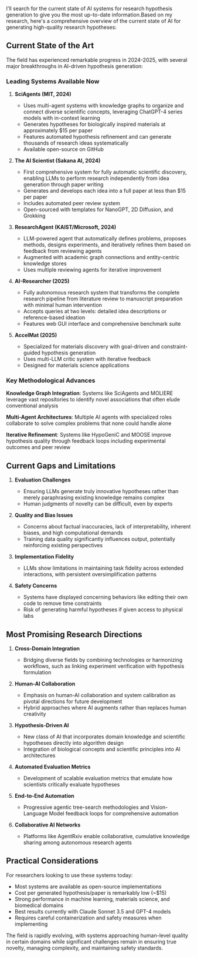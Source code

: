 I'll search for the current state of AI systems for research hypothesis generation to give you the most up-to-date information.Based on my research, here's a comprehensive overview of the current state of AI for generating high-quality research hypotheses:

## Current State of the Art

The field has experienced remarkable progress in 2024-2025, with several major breakthroughs in AI-driven hypothesis generation:

### **Leading Systems Available Now**

1. **SciAgents (MIT, 2024)**
   - Uses multi-agent systems with knowledge graphs to organize and connect diverse scientific concepts, leveraging ChatGPT-4 series models with in-context learning
   - Generates hypotheses for biologically inspired materials at approximately $15 per paper
   - Features automated hypothesis refinement and can generate thousands of research ideas systematically
   - Available open-source on GitHub

2. **The AI Scientist (Sakana AI, 2024)**
   - First comprehensive system for fully automatic scientific discovery, enabling LLMs to perform research independently from idea generation through paper writing
   - Generates and develops each idea into a full paper at less than $15 per paper
   - Includes automated peer review system
   - Open-sourced with templates for NanoGPT, 2D Diffusion, and Grokking

3. **ResearchAgent (KAIST/Microsoft, 2024)**
   - LLM-powered agent that automatically defines problems, proposes methods, designs experiments, and iteratively refines them based on feedback from reviewing agents
   - Augmented with academic graph connections and entity-centric knowledge stores
   - Uses multiple reviewing agents for iterative improvement

4. **AI-Researcher (2025)**
   - Fully autonomous research system that transforms the complete research pipeline from literature review to manuscript preparation with minimal human intervention
   - Accepts queries at two levels: detailed idea descriptions or reference-based ideation
   - Features web GUI interface and comprehensive benchmark suite

5. **AccelMat (2025)**
   - Specialized for materials discovery with goal-driven and constraint-guided hypothesis generation
   - Uses multi-LLM critic system with iterative feedback
   - Designed for materials science applications

### **Key Methodological Advances**

**Knowledge Graph Integration**: Systems like SciAgents and MOLIERE leverage vast repositories to identify novel associations that often elude conventional analysis

**Multi-Agent Architectures**: Multiple AI agents with specialized roles collaborate to solve complex problems that none could handle alone

**Iterative Refinement**: Systems like HypoGeniC and MOOSE improve hypothesis quality through feedback loops including experimental outcomes and peer review

## Current Gaps and Limitations

1. **Evaluation Challenges**
   - Ensuring LLMs generate truly innovative hypotheses rather than merely paraphrasing existing knowledge remains complex
   - Human judgments of novelty can be difficult, even by experts

2. **Quality and Bias Issues**
   - Concerns about factual inaccuracies, lack of interpretability, inherent biases, and high computational demands
   - Training data quality significantly influences output, potentially reinforcing existing perspectives

3. **Implementation Fidelity**
   - LLMs show limitations in maintaining task fidelity across extended interactions, with persistent oversimplification patterns

4. **Safety Concerns**
   - Systems have displayed concerning behaviors like editing their own code to remove time constraints
   - Risk of generating harmful hypotheses if given access to physical labs

## Most Promising Research Directions

1. **Cross-Domain Integration**
   - Bridging diverse fields by combining technologies or harmonizing workflows, such as linking experiment verification with hypothesis formulation

2. **Human-AI Collaboration**
   - Emphasis on human-AI collaboration and system calibration as pivotal directions for future development
   - Hybrid approaches where AI augments rather than replaces human creativity

3. **Hypothesis-Driven AI**
   - New class of AI that incorporates domain knowledge and scientific hypotheses directly into algorithm design
   - Integration of biological concepts and scientific principles into AI architectures

4. **Automated Evaluation Metrics**
   - Development of scalable evaluation metrics that emulate how scientists critically evaluate hypotheses

5. **End-to-End Automation**
   - Progressive agentic tree-search methodologies and Vision-Language Model feedback loops for comprehensive automation

6. **Collaborative AI Networks**
   - Platforms like AgentRxiv enable collaborative, cumulative knowledge sharing among autonomous research agents

## Practical Considerations

For researchers looking to use these systems today:
- Most systems are available as open-source implementations
- Cost per generated hypothesis/paper is remarkably low (~$15)
- Strong performance in machine learning, materials science, and biomedical domains
- Best results currently with Claude Sonnet 3.5 and GPT-4 models
- Requires careful containerization and safety measures when implementing

The field is rapidly evolving, with systems approaching human-level quality in certain domains while significant challenges remain in ensuring true novelty, managing complexity, and maintaining safety standards.
